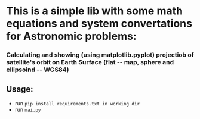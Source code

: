 # This is a simple lib with some math equations and system convertations for Astronomic problems:
### Calculating and showing (using matplotlib.pyplot) projectiob of satellite's orbit on Earth Surface (flat -- map, sphere and ellipsoind -- WGS84)

## Usage:
- run ```pip install requirements.txt in working dir```
- run ```mai.py```
